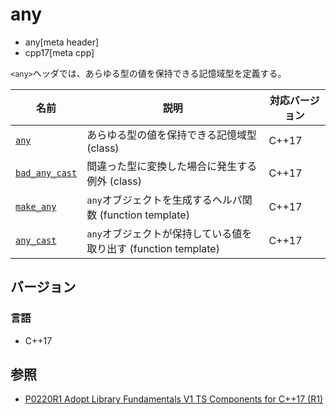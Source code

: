 # any
* any[meta header]
* cpp17[meta cpp]

`<any>`ヘッダでは、あらゆる型の値を保持できる記憶域型を定義する。

| 名前 | 説明 | 対応バージョン |
|------|------|----------------|
| [`any`](any/any.md) | あらゆる型の値を保持できる記憶域型 (class) | C++17 |
| [`bad_any_cast`](any/bad_any_cast.md) | 間違った型に変換した場合に発生する例外 (class) | C++17 |
| [`make_any`](any/make_any.md.nolink) | `any`オブジェクトを生成するヘルパ関数 (function template) | C++17 |
| [`any_cast`](any/any_cast.md.nolink) | `any`オブジェクトが保持している値を取り出す (function template) | C++17 |


## バージョン
### 言語
- C++17


## 参照
- [P0220R1 Adopt Library Fundamentals V1 TS Components for C++17 (R1)](http://www.open-std.org/jtc1/sc22/wg21/docs/papers/2016/p0220r1.html)
